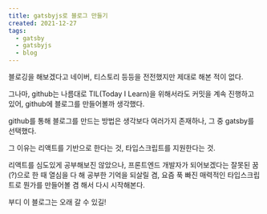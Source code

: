 ```yaml
---
title: gatsbyjs로 블로그 만들기
created: 2021-12-27
tags:
  - gatsby
  - gatsbyjs
  - blog
---
```


블로깅을 해보겠다고 네이버, 티스토리 등등을 전전했지만
제대로 해본 적이 없다.

그나마, github는 나름대로 TIL(Today I Learn)을 위해서라도
커밋을 계속 진행하고 있어, github에 블로그를 만들어볼까 생각했다.

github를 통해 블로그를 만드는 방법은 생각보다 여러가지 존재하나,
그 중 gatsby를 선택했다.

그 이유는 리액트를 기반으로 한다는 것, 타입스크립트를 지원한다는 것.

리액트를 심도있게 공부해보진 않았으나,
프론트엔드 개발자가 되어보겠다는 잘못된 꿈(?)으로 한 때 열심을 다 해 공부한 기억을 되살릴 겸,
요즘 푹 빠진 매력적인 타입스크립트로 뭔가를 만들어볼 겸 해서 다시 시작해본다.

부디 이 블로그는 오래 갈 수 있길!

